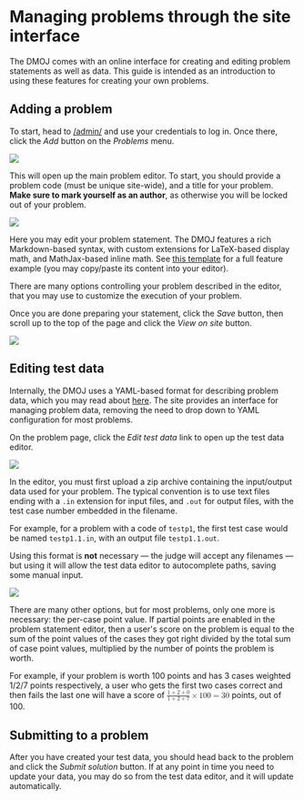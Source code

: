# Managing problems through the site interface

The DMOJ comes with an online interface for creating and editing problem statements as well as data.
This guide is intended as an introduction to using these features for creating your own problems.

## Adding a problem

To start, head to [/admin/](https://dmoj.ca/admin/) and use your credentials to log in.
Once there, click the _Add_ button on the _Problems_ menu.

![](https://i.imgur.com/RFPQaUi.png)

This will open up the main problem editor. To start, you should provide a problem code (must be unique site-wide),
and a title for your problem. **Make sure to mark yourself as an author**, as otherwise you will be locked out of your problem.

![](https://i.imgur.com/bPlNZUR.png)

Here you may edit your problem statement. The DMOJ features a rich Markdown-based syntax, with custom extensions for LaTeX-based display
math, and MathJax-based inline math. See [this template](https://raw.githubusercontent.com/DMOJ/docs/master/sample_files/problem_markdown_example.md.txt) for a full feature example (you may copy/paste
its content into your editor).

There are many options controlling your problem described in the editor, that you may use to customize the execution of your problem.

Once you are done preparing your statement, click the _Save_ button, then scroll up to the top of the page and
click the _View on site_ button.

![](https://i.imgur.com/ZgO5xcY.png)

## Editing test data

Internally, the DMOJ uses a YAML-based format for describing problem data, which you may read about [here](/problem_format/problem_format.md#problem-format).
The site provides an interface for managing problem data, removing the need to drop down to YAML configuration for most problems.

On the problem page, click the _Edit test data_ link to open up the test data editor.

![](https://i.imgur.com/eDWEEJk.png)

In the editor, you must first upload a zip archive containing the input/output data used for your problem. The typical convention
is to use text files ending with a `.in` extension for input files, and `.out` for output files, with the
test case number embedded in the filename.

For example, for a problem with a code of `testp1`, the first test case would be named `testp1.1.in`,
with an output file `testp1.1.out`.

Using this format is **not** necessary &mdash; the judge will accept any filenames &mdash; but using it will allow the test data
editor to autocomplete paths, saving some manual input.

![](https://i.imgur.com/w5ytsgi.png)

There are many other options, but for most problems, only one more is necessary: the per-case point value. If partial points
are enabled in the problem statement editor, then a user's score on the problem is equal to the
sum of the point values of the cases they got right divided by the total sum of case point values, multiplied by the number of
points the problem is worth.

For example, if your problem is worth 100 points and has 3 cases weighted 1/2/7 points respectively, a user who gets the first
two cases correct and then fails the last one will have a score of <math><mfrac><mrow><mn>1</mn><mo>+</mo><mn>2</mn><mo>+</mo><mn>0</mn></mrow><mrow><mn>1</mn><mo>+</mo><mn>2</mn><mo>+</mo><mn>7</mn></mrow></mfrac><mo>&times;</mo><mn>100</mn><mo>=</mo><mn>30</mn></math> points, out of 100.

## Submitting to a problem

After you have created your test data, you should head back to the problem and click the _Submit solution_ button. If at any point in
time you need to update your data, you may do so from the test data editor, and it will update automatically.
